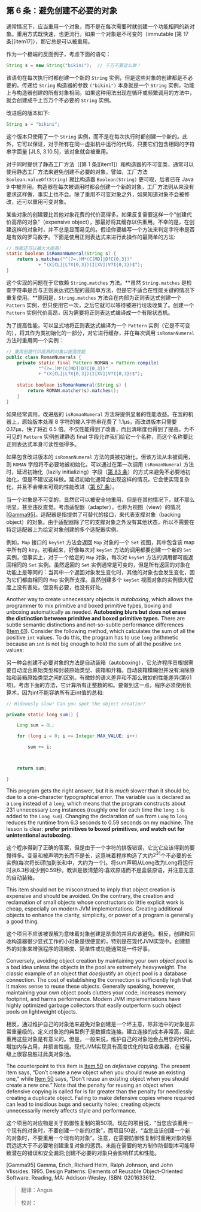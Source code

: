 ## 第 6 条：避免创建不必要的对象

通常情况下，应当重用一个对象，而不是在每次需要时就创建一个功能相同的新对象。重用方式既快速，也更流行。如果一个对象是不可变的（immutable [第 17 条][item17]），那它总是可以被重用。 

作为一个极端的反面例子，考虑下面的语句： 

```java
String s = new String("bikini");  // 千万不要这么做！
```

该语句在每次执行时都创建一个新的 `String` 实例，但是这些对象的创建都是不必要的。传递给 `String` 构造器的参数 `("bikini")` 本身就是一个 `String` 实例，功能上与构造器创建的所有对象相同。如果这种用法出现在循环或频繁调用的方法中，就会创建成千上百万个不必要的 `String` 实例。 

改进后的版本如下: 

```java
String s = "bikini";
```

这个版本只使用了一个 `String` 实例，而不是在每次执行时都创建一个新的。此外，它可以保证，对于所有在同一虚拟机中运行的代码，只要它们包含相同的字符串字面量 [JLS, 3.10.5]，该对象就会被重用。 

对于同时提供了静态工厂方法（[第 1 条][item1]）和构造器的不可变类，通常可以使用静态工厂方法来避免创建不必要的对象。譬如，工厂方法 `Boolean.valueOf(String)` 就比构造器 `Boolean(String)` 更可取，后者已在 Java 9 中被弃用。构造器在每次被调用时都会创建一个新的对象，工厂方法则从来没有要求这样做，事实上也不会。除了重用不可变对象之外，如果知道对象不会被修改，还可以重用可变对象。 

某些对象的创建要比其他对象花费的代价高得多。如果反复需要这样一个“创建代价高昂的对象”（expensive object），那最好将其缓存以供重用。不幸的是，在创建这样的对象时，并不总是显而易见的。假设你要编写一个方法来判定字符串是否是有效的罗马数字。下面是使用正则表达式来进行此操作的最简单的方法: 

```java
// 性能还可以被大大提高!
static boolean isRomanNumeral(String s) {
    return s.matches("^(?=.)M*(C[MD]|D?C{0,3})"
            + "(X[CL]|L?X{0,3})(I[XV]|V?I{0,3})$");
}
```

这个实现的问题在于它依赖 `String.matches` 方法。**虽然 `String.matches` 是检查字符串是否与正则表达式匹配的最简单方法，但是它不适合在性能关键的情况下重复使用。**原因是，`String.matches` 方法会在内部为正则表达式创建一个 `Pattern` 实例，但只使用它一次，之后它就可以等待被进行垃圾收集了。创建一个 `Pattern` 实例代价高昂，因为需要将正则表达式编译成一个有限状态机。 

为了提高性能，可以显式地将正则表达式编译为一个 `Pattern` 实例（它是不可变的），将其作为类初始化的一部分，对它进行缓存，并在每次调用 `isRomanNumeral` 方法时重用同一个实例：

```java
// 重用创建代价高昂的对象以提高性能
public class RomanNumerals {
    private static final Pattern ROMAN = Pattern.compile(
            "^(?=.)M*(C[MD]|D?C{0,3})"
            + "(X[CL]|L?X{0,3})(I[XV]|V?I{0,3})$");
    
    static boolean isRomanNumeral(String s) {
        return ROMAN.matcher(s).matches();
    }
}
```

如果经常调用，改进版的 `isRomanNumeral` 方法将提供显著的性能收益。在我的机器上，原始版本处理 8 字符的输入字符串花费了 1.1µs，而改进版本只需要 0.17µs，快了将近 6.5 倍。不仅性能得到了改善，而且清晰度也得到了提高。为不可见的 `Pattern` 实例创建静态 final 字段允许我们给它一个名称，而这个名称要比正则表达式本身可读性强得多。 

如果包含改进版本的 `isRomanNumeral` 方法的类被初始化，但该方法从未被调用，则 `ROMAN` 字段将不必要地被初始化。可以通过在第一次调用 `isRomanNumeral` 方法时，延迟初始化（lazily initializing）字段（[第 83 条](item83)）的方式来避免不必要地初始化，但是不建议这样做。延迟初始化通常会出现这样的情况，它会使实现复杂化，并且不会带来可观的性能改进（[第 67 条](item67)）。 

当一个对象是不可变的，显然它可以被安全地重用，但是在其他情况下，就不那么明显，甚至违反直觉。考虑适配器（adapter），也称为视图（view）的情况 [[Gamma95](#Gamma95)]。适配器是指提供了可替代的接口，来代表支撑对象（backing object）的对象。由于适配器除了它的支撑对象之外没有其他状态，所以不需要在特定适配器上为给定对象创建的多个适配器实例。 

例如，`Map` 接口的 `keySet` 方法会返回 `Map` 对象的一个 `Set` 视图，其中包含该 map 中所有的 key。初看起来，好像每次对 `keySet` 方法的调用都要创建一个新的 `Set` 实例，但事实上，对于一个给定的 `Map` 对象，每次对 `keySet` 方法的调用都可能返回相同的 `Set` 实例。虽然返回的 `Set` 实例通常是可变的，但是所有返回的对象在功能上是等同的：当其中一个返回对象发生变化时，其他的对象也会发生变化，因为它们都由相同的 `Map` 实例所支撑。虽然创建多个 `keySet` 视图对象的实例很大程度上没有害处，但没有必要，也没有好处。

Another way to create unnecessary objects is *autoboxing*, which allows the programmer to mix primitive and boxed primitive types, boxing and unboxing automatically as needed. **Autoboxing blurs but does not erase the distinction between primitive and boxed primitive types.** There are subtle semantic distinctions and not-so-subtle performance differences ([Item 61](https://www.safaribooksonline.com/library/view/effective-java-3rd/9780134686097/ch9.xhtml#lev61)). Consider the following method, which calculates the sum of all the positive `int` values. To do this, the program has to use `long` arithmetic because an `int` is not big enough to hold the sum of all the positive `int` values:

另一种会创建不必要对象的方法是自动装箱（autoboxing），它允许程序员根据需要自动混合原始类型和封装原始类型、装箱和开箱。自动装箱模糊但并没有消除原始和装箱原始类型之间的区别。有微妙的语义差异和不那么微妙的性能差异(第61项)。考虑下面的方法，它计算所有正整数的和。要做到这一点，程序必须使用长算术，因为int不能容纳所有正int值的总和: 

```java
// Hideously slow! Can you spot the object creation?

private static long sum() {

    Long sum = 0L;

    for (long i = 0; i <= Integer.MAX_VALUE; i++)

        sum += i;



    return sum;

}
```

This program gets the right answer, but it is *much* slower than it should be, due to a one-character typographical error. The variable `sum` is declared as a `Long` instead of a `long`, which means that the program constructs about 231 unnecessary `Long` instances (roughly one for each time the `long i` is added to the `Long sum`). Changing the declaration of `sum` from `Long` to `long` reduces the runtime from 6.3 seconds to 0.59 seconds on my machine. The lesson is clear: **prefer primitives to boxed primitives, and watch out for unintentional autoboxing.**

这个程序得到了正确的答案，但是由于一个字符的排版错误，它比它应该得到的要慢得多。变量和被声明为长而不是长，这意味着程序构造了大约$2^{31}$个不必要的长实例(每次将长i添加到长和中，大约为一个)。将sum声明从Long改为Long将运行时从6.3秒减少到0.59秒。教训是很清楚的:喜欢原语而不是盒装原语，并注意无意的自动装箱。 

This item should not be misconstrued to imply that object creation is expensive and should be avoided. On the contrary, the creation and reclamation of small objects whose constructors do little explicit work is cheap, especially on modern JVM implementations. Creating additional objects to enhance the clarity, simplicity, or power of a program is generally a good thing.

这个项目不应该被误解为意味着对象创建是昂贵的并且应该避免。相反，创建和回收构造器很少显式工作的小对象是很便宜的，特别是在现代JVM实现中。创建额外的对象来增强程序的清晰度、简单性或功能通常是一件好事。 

Conversely, avoiding object creation by maintaining your own *object pool* is a bad idea unless the objects in the pool are extremely heavyweight. The classic example of an object that *does*justify an object pool is a database connection. The cost of establishing the connection is sufficiently high that it makes sense to reuse these objects. Generally speaking, however, maintaining your own object pools clutters your code, increases memory footprint, and harms performance. Modern JVM implementations have highly optimized garbage collectors that easily outperform such object pools on lightweight objects.

相反，通过维护自己的对象池来避免对象创建是一个坏主意，除非池中的对象是非常重量级的。定义对象池的典型例子是数据库连接。建立连接的成本非常高，因此重用这些对象是有意义的。但是，一般来说，维护自己的对象池会占用您的代码，增加内存占用，并损害性能。现代JVM实现具有高度优化的垃圾收集器，在轻量级上很容易胜过此类对象池。

The counterpoint to this item is [Item 50](https://www.safaribooksonline.com/library/view/effective-java-3rd/9780134686097/ch8.xhtml#lev50) on *defensive copying*. The present item says, “Don’t create a new object when you should reuse an existing one,” while [Item 50](https://www.safaribooksonline.com/library/view/effective-java-3rd/9780134686097/ch8.xhtml#lev50) says, “Don’t reuse an existing object when you should create a new one.” Note that the penalty for reusing an object when defensive copying is called for is far greater than the penalty for needlessly creating a duplicate object. Failing to make defensive copies where required can lead to insidious bugs and security holes; creating objects unnecessarily merely affects style and performance.

这个项目的对应物是关于防御性复制的第50项。现在的项目说，“当您应该重用一个现有的对象时，不要创建一个新的对象”，而项目50说，“当您应该创建一个新的对象时，不要重用一个现有的对象”。注意，在需要防御性复制时重用对象的惩罚远远大于不必要地创建重复对象的惩罚。未能在需要的地方制作防御副本可能导致潜在的错误和安全漏洞;创建不必要的对象只会影响样式和性能。 



<p id="Gamma95">[Gamma95] Gamma,	Erich,	Richard	Helm,	Ralph	Johnson,	and	John	Vlissides.	1995. Design	Patterns:	Elements	of	Reusable	Object-Oriented	Software.	Reading, MA:	Addison-Wesley.	ISBN:	0201633612. </p>



> 翻译：Angus
>
> 校对：